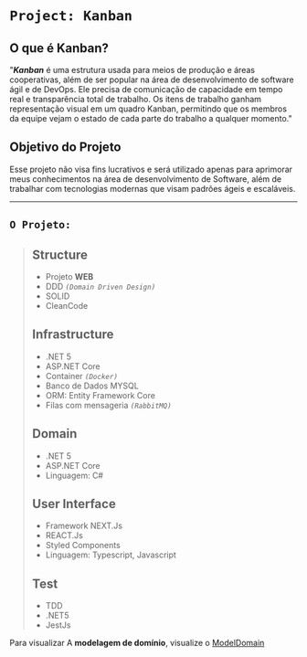 # **`Project: Kanban`**

## O que é **Kanban**?

"**_Kanban_** é uma estrutura usada para meios de produção e áreas cooperativas, além de ser popular na área de desenvolvimento de software ágil e de DevOps. Ele precisa de comunicação de capacidade em tempo real e transparência total de trabalho. Os itens de trabalho ganham representação visual em um quadro Kanban, permitindo que os membros da equipe vejam o estado de cada parte do trabalho a qualquer momento."

## **Objetivo** do Projeto

Esse projeto não visa fins lucrativos e será utilizado apenas para aprimorar meus conhecimentos na área de desenvolvimento de Software, além de trabalhar com tecnologias modernas que visam padrões ágeis e escaláveis. 

---

## **`O Projeto:`**

> ## **Structure**
> - Projeto **WEB** 
> - DDD _`(Domain Driven Design)`_
> - SOLID
> - CleanCode
>
> ## **Infrastructure**
> - .NET 5
> - ASP.NET Core
> - Container _`(Docker)`_
> - Banco de Dados MYSQL
> - ORM: Entity Framework Core
> - Filas com mensageria _`(RabbitMQ)`_
>
> ## **Domain**
> - .NET 5
> - ASP.NET Core
> - Linguagem: C#
>
> ## **User Interface**
> - Framework NEXT.Js
> - REACT.Js
> - Styled Components
> - Linguagem: Typescript, Javascript
> 
> ## **Test**
> - TDD
> - .NET5
> - JestJs

Para visualizar A **modelagem de domínio**, visualize o [ModelDomain](./_modeldomain.md)
